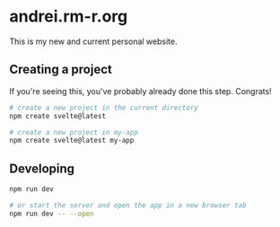 # andrei.rm-r.org

This is my new and current personal website.

## Creating a project

If you're seeing this, you've probably already done this step. Congrats!

```bash
# create a new project in the current directory
npm create svelte@latest

# create a new project in my-app
npm create svelte@latest my-app
```

## Developing

```bash
npm run dev

# or start the server and open the app in a new browser tab
npm run dev -- --open
```
